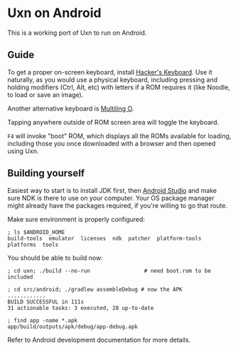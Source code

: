 # Uxn on Android

This is a working port of Uxn to run on Android.

## Guide

To get a proper on-screen keyboard, install
[Hacker's Keyboard](https://play.google.com/store/apps/details?id=org.pocketworkstation.pckeyboard).
Use it naturally, as you would use a physical keyboard,
including pressing and holding modifiers (Ctrl, Alt, etc) with letters
if a ROM requires it (like Noodle, to load or save an image).

Another alternative keyboard is [Multiling O](https://play.google.com/store/apps/details?id=kl.ime.oh).

Tapping anywhere outside of ROM screen area will toggle the keyboard.

`F4` will invoke "boot" ROM, which displays all the ROMs available for loading,
including those you once downloaded with a browser and then opened using Uxn.

## Building yourself

Easiest way to start is to install JDK first, then [Android
Studio](https://developer.android.com/studio) and make sure NDK is
there to use on your computer.  Your OS package manager might already
have the packages required, if you're willing to go that route.

Make sure environment is properly configured:

	; ls $ANDROID_HOME
	build-tools  emulator  licenses  ndk  patcher  platform-tools  platforms  tools

You should be able to build now:

	; cd uxn; ./build --no-run                 # need boot.rom to be included

	; cd src/android; ./gradlew assembleDebug # now the APK
	............
	BUILD SUCCESSFUL in 111s
	31 actionable tasks: 3 executed, 28 up-to-date

	; find app -name *.apk
	app/build/outputs/apk/debug/app-debug.apk

Refer to Android development documentation for more details.

